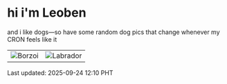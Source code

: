 # hi i'm Leoben

and i like dogs—so have some random dog pics that change whenever my CRON feels like it

|  |  |
|--------|----------|
| ![Borzoi](https://random-dog-vercel.vercel.app/api/random-borzoi?v=1758687018) | ![Labrador](https://random-dog-vercel.vercel.app/api/random-labrador?v=1758687018) |

Last updated: 2025-09-24 12:10 PHT
